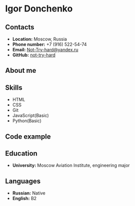 # Igor Donchenko

## Contacts
* **Location:** Moscow, Russia
* **Phone number:** +7 (916) 522-54-74
* **Email:** Not-Try-hard@yandex.ru
* **GitHub:** [not-try-hard](https://github.com/not-try-hard)

## About me

## Skills
* HTML
* CSS
* Git
* JavaScript(Basic)
* Python(Basic)


## Code example
## Education
* **University:** Moscow Aviation Institute, engineering major

## Languages

* **Russian:** Native
* **English:** B2
